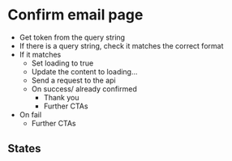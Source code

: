 # Confirm email page

- Get token from the query string
- If there is a query string, check it matches the correct format
- If it matches
  - Set loading to true
  - Update the content to loading...
  - Send a request to the api
  - On success/ already confirmed
    - Thank you
    - Further CTAs
- On fail
  - Further CTAs

## States
